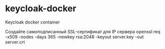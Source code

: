 # keycloak-docker
Keycloak docker container

Создайте самоподписанный SSL-сертификат для IP сервера
openssl req -x509 -nodes -days 365 -newkey rsa:2048 -keyout server.key -out server.crt

